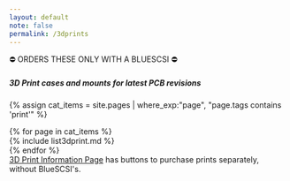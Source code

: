 ```yaml
---
layout: default
note: false
permalink: /3dprints
---
```

<div class="container">
<div class="row" markdown="1">
&#9940; ORDERS THESE ONLY WITH A BLUESCSI &#9940;

##### 3D Print cases and mounts for latest PCB revisions

{% assign cat_items = site.pages |  where_exp:"page", "page.tags contains 'print'" %}
</div>
</div>
<div class="container">
<div class="row">
	{% for page in cat_items %}
<div class="col-md-4" markdown="1">
{% include list3dprint.md %}
</div>
	  {% endfor %}
</div>
<a href="/print">3D Print Information Page</a> has buttons to purchase prints separately, without BlueSCSI's.
</div>